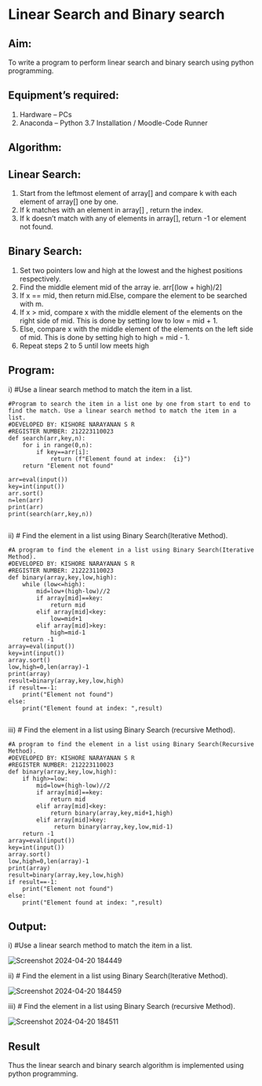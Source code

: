 # Linear Search and Binary search
## Aim:
To write a program to perform linear search and binary search using python programming.
## Equipment’s required:
1.	Hardware – PCs
2.	Anaconda – Python 3.7 Installation / Moodle-Code Runner
## Algorithm:
## Linear Search:
1.	Start from the leftmost element of array[] and compare k with each element of array[] one by one.
2.	If k matches with an element in array[] , return the index.
3.	If k doesn’t match with any of elements in array[], return -1 or element not found.
## Binary Search:
1.	Set two pointers low and high at the lowest and the highest positions respectively.
2.	Find the middle element mid of the array ie. arr[(low + high)/2]
3.	If x == mid, then return mid.Else, compare the element to be searched with m.
4.	If x > mid, compare x with the middle element of the elements on the right side of mid. This is done by setting low to low = mid + 1.
5.	Else, compare x with the middle element of the elements on the left side of mid. This is done by setting high to high = mid - 1.
6.	Repeat steps 2 to 5 until low meets high
## Program:
i)	#Use a linear search method to match the item in a list.
```
#Program to search the item in a list one by one from start to end to find the match. Use a linear search method to match the item in a list.
#DEVELOPED BY: KISHORE NARAYANAN S R
#REGISTER NUMBER: 212223110023
def search(arr,key,n):
    for i in range(0,n):
        if key==arr[i]:
            return (f"Element found at index:  {i}")
    return "Element not found"
    
arr=eval(input())
key=int(input())
arr.sort()
n=len(arr)
print(arr)
print(search(arr,key,n))


```
ii)	# Find the element in a list using Binary Search(Iterative Method).
```
#A program to find the element in a list using Binary Search(Iterative Method).
#DEVELOPED BY: KISHORE NARAYANAN S R
#REGISTER NUMBER: 212223110023
def binary(array,key,low,high):
    while (low<=high):
        mid=low+(high-low)//2
        if array[mid]==key:
            return mid
        elif array[mid]<key:
            low=mid+1
        elif array[mid]>key:
            high=mid-1
    return -1
array=eval(input())
key=int(input())
array.sort()
low,high=0,len(array)-1
print(array)
result=binary(array,key,low,high)
if result==-1:
    print("Element not found")
else:
    print("Element found at index: ",result)


```
iii)	# Find the element in a list using Binary Search (recursive Method).
```
#A program to find the element in a list using Binary Search(Recursive Method).
#DEVELOPED BY: KISHORE NARAYANAN S R
#REGISTER NUMBER: 212223110023
def binary(array,key,low,high):
    if high>=low:
        mid=low+(high-low)//2
        if array[mid]==key:
            return mid
        elif array[mid]<key:
            return binary(array,key,mid+1,high)
        elif array[mid]>key:
             return binary(array,key,low,mid-1)
    return -1
array=eval(input())
key=int(input())
array.sort()
low,high=0,len(array)-1
print(array)
result=binary(array,key,low,high)
if result==-1:
    print("Element not found")
else:
    print("Element found at index: ",result)

```

## Output:
i)	#Use a linear search method to match the item in a list.

![Screenshot 2024-04-20 184449](https://github.com/KISHORENARAYANANSR/Search-Algorithms/assets/148202102/aa51e978-3503-4387-a4c7-395df7629e8e)



ii)	# Find the element in a list using Binary Search(Iterative Method).


![Screenshot 2024-04-20 184459](https://github.com/KISHORENARAYANANSR/Search-Algorithms/assets/148202102/34a5b073-4624-4bd4-8d5a-7264d247dbea)


iii)	# Find the element in a list using Binary Search (recursive Method).

![Screenshot 2024-04-20 184511](https://github.com/KISHORENARAYANANSR/Search-Algorithms/assets/148202102/7e7449a9-50db-4e09-b71f-82f106f76a6e)

## Result
Thus the linear search and binary search algorithm is implemented using python programming.
